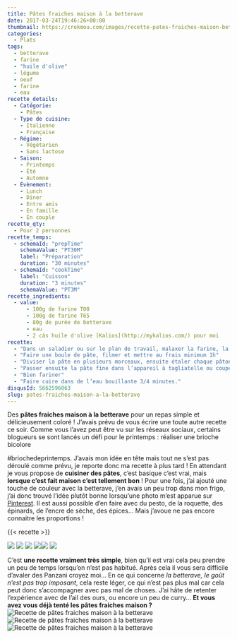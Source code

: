 ```yaml
---
title: Pâtes fraiches maison à la betterave
date: 2017-03-24T19:46:26+00:00
thumbnail: https://crokmou.com/images/recette-pates-fraiches-maison-betterave-crokmou-blog-cuisine-voyage-1-8.jpg
categories:
  - Plats
tags:
  - betterave
  - farine
  - "huile d'olive"
  - légume
  - oeuf
  - farine 
  - eau
recette_details:
  - Catégorie:
    - Pâtes
  - Type de cuisine:
    - Italienne
    - Française  
  - Régime:
    - Végétarien
    - Sans lactose
  - Saison:
    - Printemps
    - Été
    - Automne
  - Évènement:
    - Lunch
    - Diner
    - Entre amis
    - En famille
    - En couple
recette_qty:
  - Pour 2 personnes
recette_temps:
  - schemaId: "prepTime"
    schemaValue: "PT30M"
    label: "Préparation"
    duration: "30 minutes"
  - schemaId: "cookTime"
    label: "Cuisson"
    duration: "3 minutes"
    schemaValue: "PT3M"
recette_ingredients:
  - value:
      - 100g de farine T00
      - 100g de farine T65
      - 80g de purée de betterave
      - eau
      - 2 càs huile d'olive [Kalios](http://mykalios.com/) pour moi
recette:
  - "Dans un saladier ou sur le plan de travail, malaxer la farine, la purée de betterave et deux cuillères à soupe d’huile d’olive. Il va falloir pétrir un bon 5/10 minutes afin que la pâte devienne homogène et lisse. Si la pâte semble trop sèche, ajouter un peu d’eau, si au contraire celle-ci semble trop humide, ajouter un peu de farine. C’est une question d’habitude, avec le temps on apprend à « ressentir » la pâte, si si !"
  - "Faire une boule de pâte, filmer et mettre au frais minimum 1h"
  - "Diviser la pâte en plusieurs morceaux, ensuite étaler chaque pâton très finement soit avec une machine à pâte, soit au rouleau (ça fait un peu les bras). Ne pas hésiter à fariner si cela colle trop. Sur ma machine Atlas mercato 150, j’ai terminé au cran 7."
  - "Passer ensuite la pâte fine dans l’appareil à tagliatelle ou couper finement au couteau. Pour cela replier la pâte sur elle même sans écraser et couper de fines bandes en guise de tagliatelles."
  - "Bien fariner"
  - "Faire cuire dans de l’eau bouillante 3/4 minutes."
disqusId: 5662596063
slug: pates-fraiches-maison-a-la-betterave
---
```


Des **pâtes fraiches maison à la betterave** pour un repas simple et délicieusement coloré ! J’avais prévu de vous écrire une toute autre recette ce soir. Comme vous l’avez peut être vu sur les réseaux sociaux, certains blogueurs se sont lancés un défi pour le printemps : réaliser une brioche bicolore

#briochedeprintemps. J’avais mon idée en tête mais tout ne s’est pas déroulé comme prévu, je reporte donc ma recette à plus tard ! En attendant je vous propose de **cuisiner des pâtes**, c’est basique c’est vrai, mais **lorsque c’est fait maison c’est tellement bon** ! Pour une fois, j’ai ajouté une touche de couleur avec la betterave, j’en avais un peu trop dans mon frigo, j’ai donc trouvé l’idée plutôt bonne lorsqu’une photo m’est apparue sur [Pinterest](https://www.pinterest.com/blogcrokmou/). Il est aussi possible d’en faire avec du pesto, de la roquette, des épinards, de l’encre de sèche, des épices… Mais j’avoue ne pas encore connaitre les proportions !

{{< recette >}}

![](https://crokmou.com/images/recette-pates-fraiches-maison-betterave-crokmou-blog-cuisine-voyage-1_fiw2ne.jpg) ![](https://crokmou.com/images/recette-pates-fraiches-maison-betterave-crokmou-blog-cuisine-voyage-1-1_fmdjxd.jpg) ![](https://crokmou.com/images/recette-pates-fraiches-maison-betterave-crokmou-blog-cuisine-voyage-1-2_tbnj7b.jpg) ![](https://crokmou.com/images/recette-pates-fraiches-maison-betterave-crokmou-blog-cuisine-voyage-1-10_ikas9q.jpg)![](https://crokmou.com/images/recette-pates-fraiches-maison-betterave-crokmou-blog-cuisine-voyage-1-4_zl8sm6.jpg) ![](https://crokmou.com/images/recette-pates-fraiches-maison-betterave-crokmou-blog-cuisine-voyage-1-3_m2tvxx.jpg)  

C’est **une recette vraiment très simple**, bien qu’il est vrai cela peu prendre un peu de temps lorsqu’on n’est pas habitué. Après cela il vous sera difficile d’avaler des Panzani croyez moi… En ce qui concerne _la betterave, le goût n’est pas trop imposant_, cela reste léger, ce qui n’est pas plus mal car cela peut donc s’accompagner avec pas mal de choses. J’ai hâte de retenter l’expérience avec de l’ail des ours, ou encore un peu de curry… **Et vous avez vous déjà tenté les pâtes fraiches maison ?**   ![Recette de pâtes fraiches maison à la betterave](https://crokmou.com/images/recette-pates-fraiches-maison-betterave-crokmou-blog-cuisine-voyage-1-6_zupjii.jpg "Recette de pâtes fraiches maison à la betterave") ![Recette de pâtes fraiches maison à la betterave](https://crokmou.com/images/recette-pates-fraiches-maison-betterave-crokmou-blog-cuisine-voyage-1-5_eys6of.jpg "Recette de pâtes fraiches maison à la betterave")![Recette de pâtes fraiches maison à la betterave](https://crokmou.com/images/recette-pates-fraiches-maison-betterave-crokmou-blog-cuisine-voyage-1-7_do7eec.jpg "Recette de pâtes fraiches maison à la betterave")
